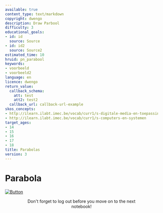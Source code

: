 ```yaml
---
available: true
content_type: text/markdown
copyright: dwengo
description: Draw Parbool
difficulty: 3
educational_goals:
- id: id
  source: Source
- id: id2
  source: Source2
estimated_time: 10
hruid: pn_parabool
keywords:
- voorbeeld
- voorbeeld2
language: en
licence: dwengo
return_value:
  callback_schema:
    att: test
    att2: test2
  callback_url: callback-url-example
skos_concepts:
- http://ilearn.ilabt.imec.be/vocab/curr1/s-digitale-media-en-toepassingen
- http://ilearn.ilabt.imec.be/vocab/curr1/s-computers-en-systemen
target_ages:
- 14
- 15
- 16
- 17
- 18
title: Parabolas
version: 3
---
```

# Parabola

[![](embed/Button.png "Button")](https://kiks.ilabt.imec.be/jupyterhub/?id=0700 "Notebooks parabolas")
<figure>
    <figcaption align = "center">Don't forget to log out before you move on to the next notebook!</figcaption>
</figure>